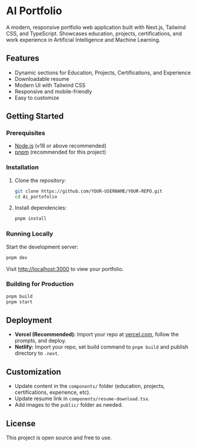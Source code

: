 # AI Portfolio

A modern, responsive portfolio web application built with Next.js, Tailwind CSS, and TypeScript. Showcases education, projects, certifications, and work experience in Artificial Intelligence and Machine Learning.

## Features
- Dynamic sections for Education, Projects, Certifications, and Experience
- Downloadable resume
- Modern UI with Tailwind CSS
- Responsive and mobile-friendly
- Easy to customize

## Getting Started

### Prerequisites
- [Node.js](https://nodejs.org/) (v18 or above recommended)
- [pnpm](https://pnpm.io/) (recommended for this project)

### Installation
1. Clone the repository:
   ```sh
   git clone https://github.com/YOUR-USERNAME/YOUR-REPO.git
   cd Ai_portofolio
   ```
2. Install dependencies:
   ```sh
   pnpm install
   ```

### Running Locally
Start the development server:
```sh
pnpm dev
```
Visit [http://localhost:3000](http://localhost:3000) to view your portfolio.

### Building for Production
```sh
pnpm build
pnpm start
```

## Deployment
- **Vercel (Recommended):** Import your repo at [vercel.com](https://vercel.com), follow the prompts, and deploy.
- **Netlify:** Import your repo, set build command to `pnpm build` and publish directory to `.next`.

## Customization
- Update content in the `components/` folder (education, projects, certifications, experience, etc).
- Update resume link in `components/resume-download.tsx`.
- Add images to the `public/` folder as needed.

## License
This project is open source and free to use.
